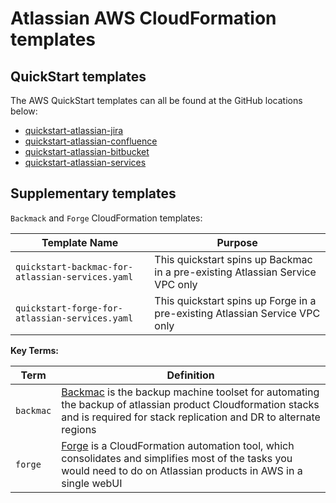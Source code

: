 # Atlassian AWS CloudFormation templates 

## QuickStart templates

The AWS QuickStart templates can all be found at the GitHub locations below:

 * [quickstart-atlassian-jira](https://github.com/atlassian/quickstart-atlassian-jira)
 * [quickstart-atlassian-confluence](https://github.com/atlassian/quickstart-atlassian-confluence)
 * [quickstart-atlassian-bitbucket](https://github.com/atlassian/quickstart-atlassian-bitbucket)
 * [quickstart-atlassian-services](https://github.com/atlassian/quickstart-atlassian-services)

## Supplementary templates

`Backmack` and `Forge` CloudFormation templates:

| Template Name | Purpose |
|---------------|-------------|
| `quickstart-backmac-for-atlassian-services.yaml` | This quickstart spins up Backmac in a pre-existing Atlassian Service VPC only
| `quickstart-forge-for-atlassian-services.yaml`   | This quickstart spins up Forge in a pre-existing Atlassian Service VPC only

**Key Terms:**

| Term | Definition |
|------|------------|
| `backmac` | [Backmac](https://community.atlassian.com/t5/Data-Center-articles/Introducing-Atlassian-CloudFormation-Backup-Machine/ba-p/881556#M25) is the backup machine toolset for automating the backup of atlassian product Cloudformation stacks and is required for stack replication and DR to alternate regions |
| `forge` | [Forge](https://community.atlassian.com/t5/Data-Center-articles/Introducing-Atlassian-CloudFormation-Forge/ba-p/881551) is a CloudFormation automation tool, which consolidates and simplifies most of the tasks you would need to do on Atlassian products in AWS in a single webUI  |

